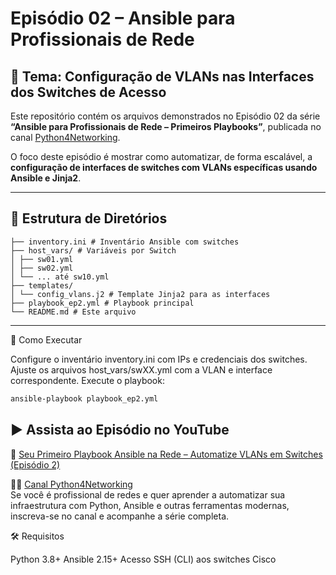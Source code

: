 # Episódio 02 – Ansible para Profissionais de Rede

## 🎯 Tema: Configuração de VLANs nas Interfaces dos Switches de Acesso

Este repositório contém os arquivos demonstrados no Episódio 02 da série **“Ansible para Profissionais de Rede – Primeiros Playbooks”**, publicada no canal [Python4Networking](https://www.youtube.com/@python4networking).

O foco deste episódio é mostrar como automatizar, de forma escalável, a **configuração de interfaces de switches com VLANs específicas usando Ansible e Jinja2**.

---

## 📁 Estrutura de Diretórios
```text
├── inventory.ini # Inventário Ansible com switches
├── host_vars/ # Variáveis por Switch
│ ├── sw01.yml
│ ├── sw02.yml
│ └── ... até sw10.yml
├── templates/
│ └── config_vlans.j2 # Template Jinja2 para as interfaces
├── playbook_ep2.yml # Playbook principal
└── README.md # Este arquivo
```

---

📘 Como Executar

Configure o inventário inventory.ini com IPs e credenciais dos switches.
Ajuste os arquivos host_vars/swXX.yml com a VLAN e interface correspondente.
Execute o playbook:
```bash
ansible-playbook playbook_ep2.yml
```

## ▶️ Assista ao Episódio no YouTube
🎥 [Seu Primeiro Playbook Ansible na Rede – Automatize VLANs em Switches (Episódio 2)](https://youtu.be/AGzdTNNq6tg)


🧑‍💻 [Canal Python4Networking](https://www.youtube.com/@python4networking)  
Se você é profissional de redes e quer aprender a automatizar sua infraestrutura com Python, Ansible e outras ferramentas modernas, inscreva-se no canal e acompanhe a série completa.


🛠️ Requisitos  

Python 3.8+
Ansible 2.15+
Acesso SSH (CLI) aos switches Cisco



